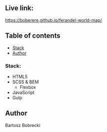## Live link: 
https://boberere.github.io/ferandel-world-map/

## Table of contents

- [Stack](#stack)
- [Author](#author)

### Stack:

- HTML5
- SCSS & BEM
  - Flexbox
- JavaScript
- Gulp

## Author

Bartosz Bobrecki
